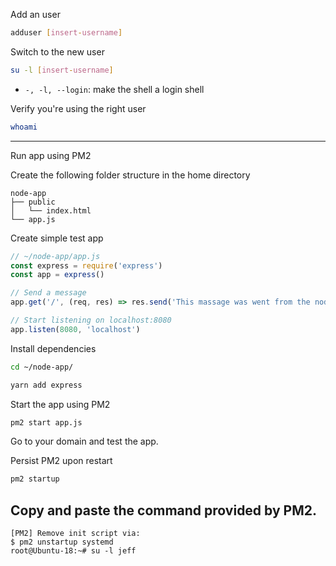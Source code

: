 Add an user
```sh
adduser [insert-username]
```

Switch to the new user
```sh
su -l [insert-username]
```
- `-, -l, --login`: make the shell a login shell

Verify you're using the right user
```sh
whoami
```
---

Run app using PM2

Create the following folder structure in the home directory
```
node-app
├── public
│   └── index.html
└── app.js
```

Create simple test app
```javascript
// ~/node-app/app.js
const express = require('express')
const app = express()

// Send a message
app.get('/', (req, res) => res.send('This massage was went from the node app.'))

// Start listening on localhost:8080
app.listen(8080, 'localhost')
```

Install dependencies
```sh
cd ~/node-app/
```

```sh
yarn add express
```

Start the app using PM2
```sh
pm2 start app.js
```
Go to your domain and test the app.

Persist PM2 upon restart
```sh
pm2 startup
```
Copy and paste the command provided by PM2.
---

```
[PM2] Remove init script via:
$ pm2 unstartup systemd
root@Ubuntu-18:~# su -l jeff
```